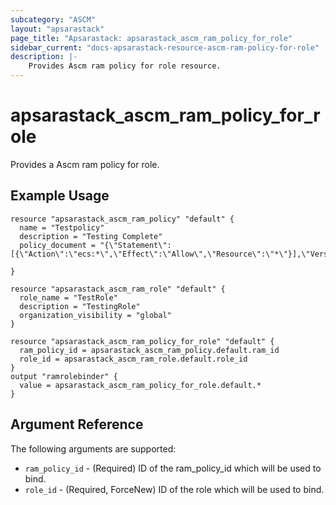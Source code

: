 ```yaml
---
subcategory: "ASCM"
layout: "apsarastack"
page_title: "Apsarastack: apsarastack_ascm_ram_policy_for_role"
sidebar_current: "docs-apsarastack-resource-ascm-ram-policy-for-role"
description: |-
    Provides Ascm ram policy for role resource.
---
```


# apsarastack\_ascm_ram_policy_for_role

Provides a Ascm ram policy for role.

## Example Usage

```
resource "apsarastack_ascm_ram_policy" "default" {
  name = "Testpolicy"
  description = "Testing Complete"
  policy_document = "{\"Statement\":[{\"Action\":\"ecs:*\",\"Effect\":\"Allow\",\"Resource\":\"*\"}],\"Version\":\"1\"}"

}

resource "apsarastack_ascm_ram_role" "default" {
  role_name = "TestRole"
  description = "TestingRole"
  organization_visibility = "global"
}

resource "apsarastack_ascm_ram_policy_for_role" "default" {
  ram_policy_id = apsarastack_ascm_ram_policy.default.ram_id
  role_id = apsarastack_ascm_ram_role.default.role_id
}
output "ramrolebinder" {
  value = apsarastack_ascm_ram_policy_for_role.default.*
}

```
## Argument Reference

The following arguments are supported:

* `ram_policy_id` - (Required) ID of the ram_policy_id which will be used to bind.
* `role_id` - (Required, ForceNew) ID of the role which will be used to bind.

